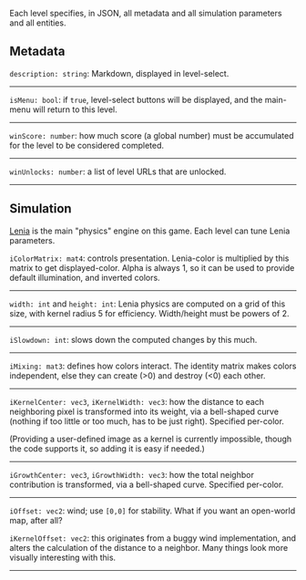 Each level specifies, in JSON, all metadata and all simulation parameters and all entities.

## Metadata

`description: string`: Markdown, displayed in level-select.

---

`isMenu: bool`: if `true`, level-select buttons will be displayed, and the main-menu will return to this level.

---

`winScore: number`: how much score (a global number) must be accumulated for the level to be considered completed.

---

`winUnlocks: number`: a list of level URLs that are unlocked.

---

## Simulation

[Lenia](https://arxiv.org/abs/1812.05433) is the main "physics" engine on this game. Each level can tune Lenia parameters.

`iColorMatrix: mat4`: controls presentation. Lenia-color is multiplied by this matrix to get displayed-color. Alpha is always 1, so it can be used to provide default illumination, and inverted colors.

---

`width: int` and `height: int`: Lenia physics are computed on a grid of this size, with kernel radius 5 for efficiency. Width/height must be powers of 2.

---

`iSlowdown: int`: slows down the computed changes by this much.

---

`iMixing: mat3`: defines how colors interact. The identity matrix makes colors independent, else they can create (>0) and destroy (<0) each other.

---

`iKernelCenter: vec3`, `iKernelWidth: vec3`: how the distance to each neighboring pixel is transformed into its weight, via a bell-shaped curve (nothing if too little or too much, has to be just right). Specified per-color.

(Providing a user-defined image as a kernel is currently impossible, though the code supports it, so adding it is easy if needed.)

---

`iGrowthCenter: vec3`, `iGrowthWidth: vec3`: how the total neighbor contribution is transformed, via a bell-shaped curve. Specified per-color.

---

`iOffset: vec2`: wind; use `[0,0]` for stability. What if you want an open-world map, after all?

`iKernelOffset: vec2`: this originates from a buggy wind implementation, and alters the calculation of the distance to a neighbor. Many things look more visually interesting with this.

---
